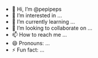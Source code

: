- 👋 Hi, I’m @pepipeps
- 👀 I’m interested in ...
- 🌱 I’m currently learning ...
- 💞️ I’m looking to collaborate on ...
- 📫 How to reach me ...
- 😄 Pronouns: ...
- ⚡ Fun fact: ...

<!---
pepipeps/pepipeps is a ✨ special ✨ repository because its `README.md` (this file) appears on your GitHub profile.
You can click the Preview link to take a look at your changes.
--->
